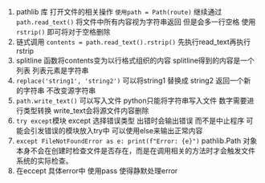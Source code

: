 1. pathlib 库 打开文件的相关操作  `使用path = Path(route)` 继续通过 `path.read_text()` 将文件中所有内容视为字符串返回 但是会多一行空格 使用 `rstrip()` 即可将对于空格删除
2. 链式调用 `contents = path.read_text().rstrip()` 先执行read_text再执行rstrip
3. splitline 函数将contents变为以行格式组织的内容 splitline得到的内容是一个列表 列表元素是字符串
4. `replace('string1', 'string2')` 可以将string1 替换成 string2 返回一个新的字符串 不改变源字符串
5. `path.write_text()` 可以写入文件 python只能将字符串写入文件 数字需要进行类型转换 write_text会将源文件内容删除
6. `try except`模块 except 选择错误类型 出错时会输出错误 而不是中止程序 可能会引发错误的模块放入try中 可以使用else来输出正常内容 
7. `except FileNotFoundError as e:
    print(f"Error: {e}")`  pathlib.Path 对象本身不会在创建时检查文件是否存在，而是在调用相关的方法时才会触发文件系统的实际检查。
8. 在eccept 具体error中 使用pass 使得静默处理error 

